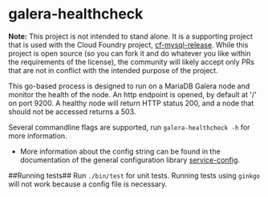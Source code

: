 galera-healthcheck
==================

**Note:** This project is not intended to stand alone. It is a supporting project that is used with the Cloud Foundry project, [cf-mysql-release](https://github.com/cloudfoundry/cf-mysql-release). While this project is open source (so you can fork it and do whatever you like within the requirements of the license), the community will likely accept only PRs that are not in conflict with the intended purpose of the project.

This go-based process is designed to run on a MariaDB Galera node and monitor the health of the node.
An http endpoint is opened, by default at '/' on port 9200.
A healthy node will return HTTP status 200, and a node that should not be accessed returns a 503.

Several commandline flags are supported, run `galera-healthcheck -h` for more information.
  * More information about the config string can be found in the documentation of the general configuration library  [service-config](https://github.com/pivotal-cf-experimental/service-config).

##Running tests##
Run `./bin/test` for unit tests. Running tests using `ginkgo` will not work because a config file is necessary. 
